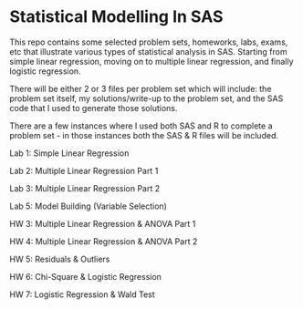 # Statistical Modelling In SAS

This repo contains some selected problem sets, homeworks, labs, exams, etc that illustrate various types of statistical analysis in SAS.  Starting from simple linear regression, moving on to multiple linear regression, and finally logistic regression.

There will be either 2 or 3 files per problem set which will include: the problem set itself, my solutions/write-up to the problem set, and the SAS code that I used to generate those solutions.

There are a few instances where I used both SAS and R to complete a problem set - in those instances both the SAS & R files will be included.


  Lab 1: Simple Linear Regression
  
  Lab 2: Multiple Linear Regression Part 1
  
  Lab 3: Multiple Linear Regression Part 2
  
  Lab 5: Model Building (Variable Selection)

  HW 3: Multiple Linear Regression & ANOVA Part 1
  
  HW 4: Multiple Linear Regression & ANOVA Part 2
  
  HW 5: Residuals & Outliers
  
  HW 6: Chi-Square & Logistic Regression
  
  HW 7: Logistic Regression & Wald Test
  
  
